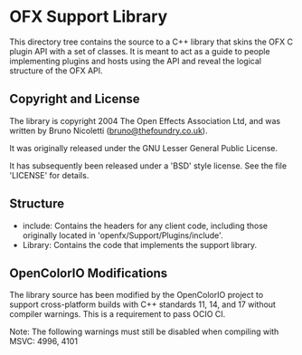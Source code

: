 OFX Support Library
===================

This directory tree contains the source to a C++ library that skins the OFX
C plugin API with a set of classes. It is meant to act as a guide to people 
implementing plugins and hosts using the API and reveal the logical structure 
of the OFX API.

Copyright and License
---------------------

The library is copyright 2004 The Open Effects Association Ltd, and was
written by Bruno Nicoletti (bruno@thefoundry.co.uk).

It was originally released under the GNU Lesser General Public License.

It has subsequently been released under a 'BSD' style license. See the
file 'LICENSE' for details.

Structure
---------

- include: Contains the headers for any client code, including those originally 
           located in 'openfx/Support/Plugins/include'.
- Library: Contains the code that implements the support library.

OpenColorIO Modifications
-------------------------

The library source has been modified by the OpenColorIO project to support 
cross-platform builds with C++ standards 11, 14, and 17 without compiler 
warnings. This is a requirement to pass OCIO CI.

Note: The following warnings must still be disabled when compiling with 
MSVC: 4996, 4101
